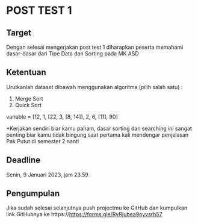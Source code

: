 # POST TEST 1

## Target

Dengan selesai mengerjakan post test 1 diharapkan peserta memahami dasar-dasar dari Tipe Data dan Sorting pada MK ASD

## Ketentuan

Urutkanlah dataset dibawah menggunakan algoritma (pilih salah satu) :
1. Merge Sort
2. Quick Sort

variable = [12, 1, [22, 3, [8, 14]], 2, 6, [11], 90]

*Kerjakan sendiri biar kamu paham, dasar sorting dan searching ini sangat penting biar kamu tidak bingung saat pertama kali mendengar penjelasan Pak Putut di semester 2 nanti

## Deadline

Senin, 9 Januari 2023, jam 23.59

## Pengumpulan

Jika sudah selesai selanjutnya push projectmu ke GitHub dan kumpulkan link GitHubnya ke https://https://forms.gle/RyRjubea9oyvsrh57
